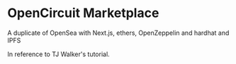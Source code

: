 # OpenCircuit Marketplace
A duplicate of OpenSea with Next.js, ethers, OpenZeppelin and hardhat and IPFS

In reference to TJ Walker's tutorial.
